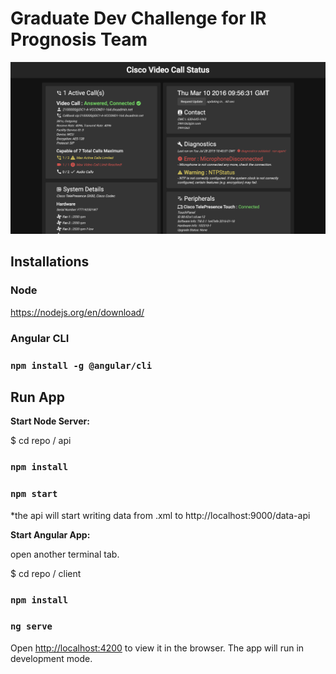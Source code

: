 # Graduate Dev Challenge for IR Prognosis Team

![app screenshot](https://github.com/MichaelMerola/ir-dev-project/blob/master/finalapp.png)

## Installations
### Node
https://nodejs.org/en/download/

### Angular CLI
### `npm install -g @angular/cli`

## Run App

**Start Node Server:**

$ cd repo / api
### `npm install`
### `npm start`
*the api will start writing data from .xml to http://localhost:9000/data-api
  
**Start Angular App:**

open another terminal tab.

$ cd repo / client
### `npm install`
### `ng serve`
  
Open [http://localhost:4200](http://localhost:4200) to view it in the browser.
The app will run in development mode.
